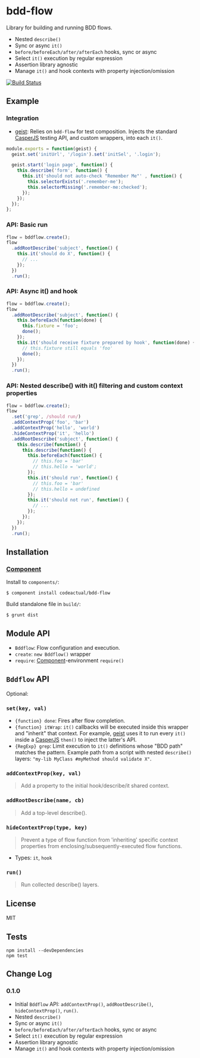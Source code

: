 # bdd-flow

Library for building and running BDD flows.

* Nested `describe()`
* Sync or async `it()`
* `before/beforeEach/after/afterEach` hooks, sync or async
* Select `it()` execution by regular expression
* Assertion library agnostic
* Manage `it()` and hook contexts with property injection/omission

[![Build Status](https://travis-ci.org/codeactual/bdd-flow.png)](https://travis-ci.org/codeactual/bdd-flow)

## Example

### Integration

* [geist](https://github.com/codeactual/geist): Relies on `bdd-flow` for test composition. Injects the standard [CasperJS](http://casperjs.org/) testing API, and custom wrappers, into each `it()`.

```js
module.exports = function(geist) {
  geist.set('initUrl', '/login').set('initSel', '.login');

  geist.start('login page', function() {
    this.describe('form', function() {
      this.it('should not auto-check "Remember Me"' , function() {
        this.selectorExists('.remember-me');
        this.selectorMissing('.remember-me:checked');
      });
    });
  });
};
```

### API: Basic run

```js
flow = bddflow.create();
flow
  .addRootDescribe('subject', function() {
    this.it('should do X', function() {
      // ...
    });
  })
  .run();
```

### API: Async it() and hook

```js
flow = bddflow.create();
flow
  .addRootDescribe('subject', function() {
    this.beforeEach(function(done) {
      this.fixture = 'foo';
      done();
    });
    this.it('should receive fixture prepared by hook', function(done) {
      // this.fixture still equals 'foo'
      done();
    });
  })
  .run();
```

### API: Nested describe() with it() filtering and custom context properties

```js
flow = bddflow.create();
flow
  .set('grep', /should run/)
  .addContextProp('foo', 'bar')
  .addContextProp('hello', 'world')
  .hideContextProp('it', 'hello')
  .addRootDescribe('subject', function() {
    this.describe(function() {
      this.describe(function() {
        this.beforeEach(function() {
          // this.foo = 'bar'
          // this.hello = 'world';
        });
        this.it('should run', function() {
          // this.foo = 'bar'
          // this.hello = undefined
        });
        this.it('should not run', function() {
          // ...
        });
      });
    });
  })
  .run();
```

## Installation

### [Component](https://github.com/component/component)

Install to `components/`:

    $ component install codeactual/bdd-flow

Build standalone file in `build/`:

    $ grunt dist

## Module API

* `Bddflow`: Flow configuration and execution.
* `create`: `new Bddflow()` wrapper
* `require`: [Component](https://github.com/component/component)-environment `require()`

## `Bddflow` API

Optional:

### `set(key, val)`

* `{function} done`: Fires after flow completion.
* `{function} itWrap`: `it()` callbacks will be executed inside this wrapper and "inherit" that context. For example, [geist](https://github.com/codeactual/geist) uses it to run every `it()` inside a [CasperJS](http://casperjs.org/) `then()` to inject the latter's API.
* `{RegExp} grep`: Limit execution to `it()` definitions whose "BDD path" matches the pattern. Example path from a script with nested `describe()` layers: `"my-lib MyClass #myMethod should validate X"`.

### `addContextProp(key, val)`

> Add a property to the initial hook/describe/it shared context.

### `addRootDescribe(name, cb)`

> Add a top-level describe().

### `hideContextProp(type, key)`

> Prevent a type of flow function from 'inheriting' specific context properties from enclosing/subsequently-executed flow functions.

* Types: `it`, `hook`

### `run()`

> Run collected describe() layers.

## License

  MIT

## Tests

    npm install --devDependencies
    npm test

## Change Log

### 0.1.0

* Initial `Bddflow` API: `addContextProp()`, `addRootDescribe()`, `hideContextProp()`, `run()`.
* Nested `describe()`
* Sync or async `it()`
* `before/beforeEach/after/afterEach` hooks, sync or async
* Select `it()` execution by regular expression
* Assertion library agnostic
* Manage `it()` and hook contexts with property injection/omission
